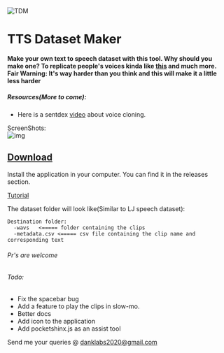 <img src="https://i.imgur.com/7RjnQJUm.png" title="TTS Dataset Maker" alt="TDM">

# TTS Dataset Maker
**Make your own text to speech dataset with this tool.
Why should you make one? To replicate people's voices kinda like [this](https://www.youtube.com/watch?v=DWK_iYBl8cA&t=19s) and much more.**
<br/>
**Fair Warning: It's way harder than you think and this will make it a little less harder**

##### Resources(More to come):
* Here is a sentdex [video](https://youtu.be/6bFN2YkN6bo) about voice cloning.

ScreenShots:<br />
![img](https://i.ibb.co/yFWsSMr/Screenshot-from-2020-03-09-11-09-32.png)

## [Download](https://github.com/danklabs/tts_dataset_maker/releases)

Install the application in your computer. You can find it in the releases section.

[Tutorial](https://danklabs.tech/blog/a-gui-to-make-text-to-speech-datasetstdm/)

The dataset folder will look like(Similar to LJ speech dataset):<br />
```
Destination folder:
  -wavs   <===== folder containing the clips
  -metadata.csv <===== csv file containing the clip name and corresponding text
  ```


###### Pr's are welcome

###### Todo:
* Fix the spacebar bug
* Add a feature to play the clips in slow-mo.
* Better docs
* Add icon to the application
* Add pocketshinx.js as an assist tool 

Send me your queries @ danklabs2020@gmail.com

